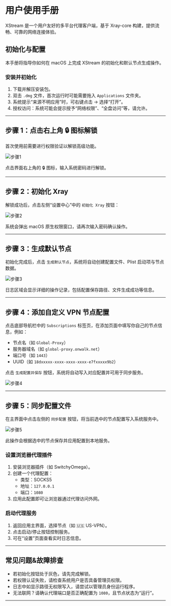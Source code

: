 # 用户使用手册

XStream 是一个用户友好的多平台代理客户端，基于 Xray-core 构建，提供流畅、可靠的网络连接体验。

## 初始化与配置

本手册将指导你如何在 macOS 上完成 XStream 的初始化和默认节点生成操作。

### 安装并初始化

1. 下载并解压安装包。
2. 双击 `.dmg` 文件，首次运行时可能需要拖入 `Applications` 文件夹。
4. 系统提示“来源不明应用”时，可右键点击 → 选择“打开”。
5. 授权访问：系统可能会提示授予“网络权限”、“全盘访问”等，请允许。

---

## 步骤 1：点击右上角 🔒 图标解锁

首次使用前需要进行权限验证以解锁高级功能。

![步骤1](images/unlock-button.png)

点击界面右上角的 🔒 图标，输入系统密码进行解锁。

---

## 步骤 2：初始化 Xray

解锁成功后，点击左侧“设置中心”中的 `初始化 Xray` 按钮：

![步骤2](images/init-xray.png)

系统会弹出 macOS 原生权限窗口，请再次输入密码确认操作。


---

## 步骤 3：生成默认节点

初始化完成后，点击 `生成默认节点`，系统将自动创建配置文件、Plist 启动项与节点数据。

![步骤3](images/log-result.png)

日志区域会显示详细的操作记录，包括配置保存路径、文件生成成功等信息。

---

## 步骤 4：添加自定义 VPN 节点配置

点击底部导航栏中的 `Subscriptions` 标签页，在添加页面中填写你自己的节点信息，例如：

- 节点名（如 `Global-Proxy`）
- 服务器域名（如 `global-proxy.onwalk.net`）
- 端口号（如 `1443`）
- UUID（如 `18dxxxxx-xxxx-xxxx-xxxx-e7fxxxxx9b2`）

点击 `生成配置并保存` 按钮，系统将自动写入对应配置并可用于同步服务。

![步骤4](images/custom-odeorm.p5g)

---
## 步骤 5：同步配置文件

在主界面中点击左侧的 `同步配置` 按钮，将当前选中的节点配置写入系统服务中。

![步骤5](images/sync-config.png)

此操作会根据选中的节点保存并应用配置到本地服务。


### 设置浏览器代理插件

1. 安装浏览器插件（如 SwitchyOmega）。
2. 创建一个代理配置：
   - 类型：SOCKS5
   - 地址：`127.0.0.1`
   - 端口：`1080`
3. 应用此配置即可让浏览器通过代理访问外网。

### 启动代理服务

1. 返回应用主界面，选择节点（如 🇺🇸 US-VPN）。
2. 点击启动/停止按钮控制服务。
3. 可在“设置”页面查看实时日志信息。

---

##  常见问题&故障排查

- 若初始化按钮处于灰色，请先完成解锁。
- 若权限认证失败，请检查系统用户是否具备管理员权限。
- 日志中如显示路径无权限写入，请尝试以管理员身份运行程序。
- 无法联网？请确认代理端口是否正确配置为 `1080`，且节点状态为“运行”。

---